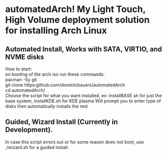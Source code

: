 # automatedArch! My Light Touch, High Volume deployment solution for installing Arch Linux  
## Automated Install, Works with SATA, VIRTIO, and NVME disks  
How to start:  
on booting of the arch iso run these commands:  
pacman -Sy git  
git clone https:github.com/dominicbauers/automatedArch  
cd automatedArch/  
Choose the script for what you want installed,
ex: installBASE.sh for just the base system, installKDE.sh for KDE plasma
Will prompt you to enter type of disks then automatically installs the rest

## Guided, Wizard Install (Currently in Development).
In case this script errors out or for some reason does not boot,
use ./wizard.sh for a guided install.
